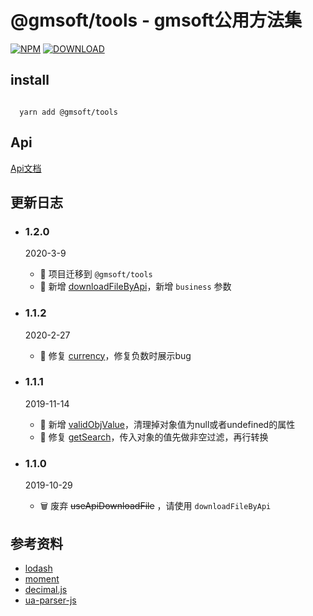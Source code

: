 # @gmsoft/tools - gmsoft公用方法集
[![NPM](https://img.shields.io/npm/v/@gmsoft/tools.svg)](https://www.npmjs.com/package/@gmsoft/tools)
[![DOWNLOAD](https://img.shields.io/npm/dt/@gmsoft/tools.svg)](https://www.npmjs.com/package/@gmsoft/tools)
## install

```

  yarn add @gmsoft/tools

```

## Api

[Api文档](api.md)  

## 更新日志  

- ### 1.2.0  
  2020-3-9     
  - 🌟 项目迁移到  ```@gmsoft/tools```
  - 🌟 新增 [downloadFileByApi](https://github.com/gmsoft-happyCoding/gmsoft-tools/blob/master/api.md#downloadFileByApi)，新增 ```business``` 参数
- ### 1.1.2  
  2020-2-27     
  - 🐞 修复 [currency](https://github.com/gmsoft-happyCoding/gmsoft-tools/blob/master/api.md#currency)，修复负数时展示bug
  
- ### 1.1.1  
  2019-11-14      
  - 🌟 新增 [validObjValue](https://github.com/gmsoft-happyCoding/gmsoft-tools/blob/master/api.md#validObjValue)，清理掉对象值为null或者undefined的属性
  - 🐞 修复 [getSearch](https://github.com/gmsoft-happyCoding/gmsoft-tools/blob/master/api.md#getSearch)，传入对象的值先做非空过滤，再行转换

- ### 1.1.0  
  2019-10-29      
  - 🗑 废弃 <s>useApiDownloadFile</s> ，请使用 ``` downloadFileByApi ```

## 参考资料

- [lodash](https://github.com/lodash/lodash)  
- [moment](https://github.com/moment/moment)
- [decimal.js](https://github.com/MikeMcl/decimal.js)
- [ua-parser-js](https://github.com/faisalman/ua-parser-js)